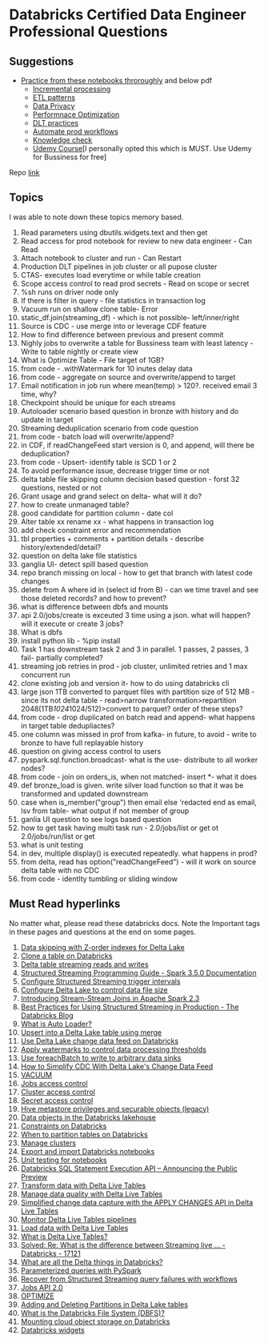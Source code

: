 # Databricks Certified Data Engineer Professional Questions

## Suggestions

- [Practice from these notebooks throroughly](/files/advanced-data-engineering-with-databricks.dbc) and below pdf
  * [Incremental processing](/files/ade-mod-1-incremental-processing-with-spark-structured-streaming.pdf)
  * [ETL patterns](/files/ade-mod-2-streaming-etl-patterns-with-dlt.pdf)
  * [Data Privacy](/files/ade-mod-3-data-privacy-patterns.pdf)
  * [Performnace Optimization](/files/ade-mod-4-performance-optimization-with-spark-and-delta-lake.pdf)
  * [DLT practices](/files/ade-mod-5-swe-practices-with-dlt.pdf)
  * [Automate prod workflows](/files/files/ade-mod-6-automate-production-workflows.pdf)
  * [Knowledge check](/files/ADEWD_Knowledge_Checks.pdf)
  * [Udemy Course](https://www.udemy.com/course/practice-exams-databricks-data-engineer-professional-k/)[I personally opted this which is MUST. Use Udemy for Bussiness for free]

Repo [link](https://github.com/Amrit-Hub/Databricks-Certified-Data-Engineer-Professional-Questions)

## Topics

I was able to note down these topics memory based.

1. Read parameters using dbutils.widgets.text and then get
2. Read access for prod notebook for review to new data engineer - Can Read
3. Attach notebook to cluster and run - Can Restart
4. Production DLT pipelines in job cluster or all pupose cluster
5. CTAS- executes load everytime or while table creation
6. Scope access control to read prod secrets - Read on scope or secret
7. %sh runs on driver node only
8. If there is filter in query - file statistics in transaction log
9. Vacuum run on shallow clone table- Error
10. static_df.join(streaming_df) - which is not possible- left/inner/right
11. Source is CDC - use merge into or leverage CDF feature
12. How to find difference between previous and present commit
13. Nighly jobs to overwrite a table for Bussiness team with least latency - Write to table nightly or create view
14. What is Optimize Table - File target of 1GB?
15. from code - .withWatermark for 10 inutes delay data
16. from code - aggregate on source and overwrite/append to target
17. Email notification in job run where mean(temp) > 120?. received email 3 time,  why?
18. Checkpoint should be unique for each streams
19. Autoloader scenario based question in bronze with history and do update in target
20. Streaming deduplication scenario from code question
21. from code - batch load will overwrite/append?
22. in CDF, if readChangeFeed start version is 0, and append, will there be deduplication?
23. from code - Upsert- identify table is SCD 1 or 2
24. To avoid performance issue, decrease trigger time or not
25. delta table file skipping column decision based question - forst 32 questions, nested or not
26. Grant usage and grand select on delta- what will it do?
27. how to create unmanaged table?
28. good candidate for partition column - date col
29. Alter table xx rename xx - what happens in transaction log
30. add check constraint error and recommendation
31. tbl properties + comments + partition details - describe history/extended/detail?
32. question on delta lake file statistics
33. ganglia UI- detect spill based question
34. repo branch missing on local - how to get that branch with latest code changes
35. delete from A where id in (select id from B) -  can we time travel and see those deleted records? and how to prevent?
36. what is difference between dbfs and mounts
37. api 2.0/jobs/create is exceuted 3 time using a json. what will happen? will it execute or create 3 jobs?
38. What is dbfs
39. install python lib - %pip install
40. Task 1 has downstream task 2 and 3 in parallel. 1 passes, 2 passes, 3 fail- partially completed?
41. streaming job retries in prod - job cluster, unlimited retries and 1 max concurrent run
42. clone existing job and version it- how to do using databricks cli
43. large json 1TB converted to parquet files with partition size of 512 MB - since its not delta table - read>narrow transformation>repartition 2048(1TB*1024*1024/512)>convert to parquet? order of these steps?
44. from code - drop duplicated on batch read and append- what happens in target table dedupliactes?
45. one column was missed in prof from kafka- in future, to avoid - write to bronze to have full replayable history
46. question on giving access control to users
47. pyspark.sql.function.broadcast- what is the use- distribute to all worker nodes?
48. from code - join on orders_is, when not matched- insert *- what it does
49. def bronze_load is given. write silver load function so that it was be transformed and updated downstream
50. case when is_member("group") then email else 'redacted end as email, lsv from table- what output if not member of group
51. ganlia UI question to see logs based question
52. how to get task having multi task run - 2.0/jobs/list or get ot 2.0/jobs/run/list or get
53. what is unit testing
54. in dev, multiple display() is executed repeatedly. what happens in prod?
55. from delta, read has option("readChangeFeed") -  will it work on source delta table with no CDC
56. from code - identlty tumbling or sliding window

## Must Read hyperlinks

No matter what, please read these databricks docs. Note the Important tags in these pages and questions at the end on some pages.

1. [Data skipping with Z-order indexes for Delta Lake](https://docs.databricks.com/en/delta/data-skipping.html)
2. [Clone a table on Databricks](https://docs.databricks.com/en/delta/clone.html)
3. [Delta table streaming reads and writes](https://docs.databricks.com/en/structured-streaming/delta-lake.html)
4. [Structured Streaming Programming Guide - Spark 3.5.0 Documentation](https://spark.apache.org/docs/latest/structured-streaming-programming-guide.html)
5. [Configure Structured Streaming trigger intervals](https://docs.databricks.com/en/structured-streaming/triggers.html)
6. [Configure Delta Lake to control data file size](https://docs.databricks.com/en/delta/tune-file-size.html)
7. [Introducing Stream-Stream Joins in Apache Spark 2.3](https://www.databricks.com/blog/2018/03/13/introducing-stream-stream-joins-in-apache-spark-2-3.html)
8. [Best Practices for Using Structured Streaming in Production - The Databricks Blog](https://www.databricks.com/blog/streaming-production-collected-best-practices)
9. [What is Auto Loader?](https://docs.databricks.com/en/ingestion/auto-loader/index.html)
10. [Upsert into a Delta Lake table using merge](https://docs.databricks.com/en/delta/merge.html)
11. [Use Delta Lake change data feed on Databricks](https://docs.databricks.com/en/delta/delta-change-data-feed.html)
12. [Apply watermarks to control data processing thresholds](https://docs.databricks.com/en/structured-streaming/watermarks.html)
13. [Use foreachBatch to write to arbitrary data sinks](https://docs.databricks.com/en/structured-streaming/foreach.html)
14. [How to Simplify CDC With Delta Lake&#39;s Change Data Feed](https://www.databricks.com/blog/2021/06/09/how-to-simplify-cdc-with-delta-lakes-change-data-feed.html)
15. [VACUUM](https://docs.databricks.com/en/sql/language-manual/delta-vacuum.html)
16. [Jobs access control](https://docs.databricks.com/en/security/auth-authz/access-control/jobs-acl.html)
17. [Cluster access control](https://docs.databricks.com/en/security/auth-authz/access-control/cluster-acl.html)
18. [Secret access control](https://docs.databricks.com/en/security/auth-authz/access-control/secret-acl.html)
19. [Hive metastore privileges and securable objects (legacy)](https://docs.databricks.com/en/data-governance/table-acls/object-privileges.html)
20. [Data objects in the Databricks lakehouse](https://docs.databricks.com/en/lakehouse/data-objects.html)
21. [Constraints on Databricks](https://docs.databricks.com/en/tables/constraints.html)
22. [When to partition tables on Databricks](https://docs.databricks.com/en/tables/partitions.html)
23. [Manage clusters](https://docs.databricks.com/en/compute/clusters-manage.html)
24. [Export and import Databricks notebooks](https://docs.databricks.com/en/notebooks/notebook-export-import.html)
25. [Unit testing for notebooks](https://docs.databricks.com/en/notebooks/testing.html)
26. [Databricks SQL Statement Execution API – Announcing the Public Preview](https://www.databricks.com/blog/2023/03/07/databricks-sql-statement-execution-api-announcing-public-preview.html)
27. [Transform data with Delta Live Tables](https://docs.databricks.com/en/delta-live-tables/transform.html)
28. [Manage data quality with Delta Live Tables](https://docs.databricks.com/en/delta-live-tables/expectations.html)
29. [Simplified change data capture with the APPLY CHANGES API in Delta Live Tables](https://docs.databricks.com/en/delta-live-tables/cdc.html)
30. [Monitor Delta Live Tables pipelines](https://docs.databricks.com/en/delta-live-tables/observability.html)
31. [Load data with Delta Live Tables](https://docs.databricks.com/en/delta-live-tables/load.html)
32. [What is Delta Live Tables?](https://docs.databricks.com/en/delta-live-tables/index.html)
33. [Solved: Re: What is the difference between Streaming live ... - Databricks - 17121](https://community.databricks.com/t5/data-engineering/what-is-the-difference-between-streaming-live-table-and-live/m-p/17122#M11172)
34. [What are all the Delta things in Databricks?](https://docs.databricks.com/en/introduction/delta-comparison.html)
35. [Parameterized queries with PySpark](https://www.databricks.com/blog/parameterized-queries-pyspark)
36. [Recover from Structured Streaming query failures with workflows](https://docs.gcp.databricks.com/en/structured-streaming/query-recovery.html)
37. [Jobs API 2.0](https://docs.databricks.com/en/workflows/jobs/jobs-2.0-api.html)
38. [OPTIMIZE](https://docs.databricks.com/en/sql/language-manual/delta-optimize.html)
39. [Adding and Deleting Partitions in Delta Lake tables](https://delta.io/blog/2023-01-18-add-remove-partition-delta-lake/)
40. [What is the Databricks File System (DBFS)?](https://docs.databricks.com/en/dbfs/index.html)
41. [Mounting cloud object storage on Databricks](https://docs.databricks.com/en/dbfs/mounts.html)
42. [Databricks widgets](https://docs.databricks.com/en/notebooks/widgets.html)
